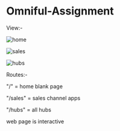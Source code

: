 # Omniful-Assignment

View:- 


![home](https://user-images.githubusercontent.com/60216125/209420975-f4fd3971-35aa-4e21-832c-2e3f564a186b.png)


![sales](https://user-images.githubusercontent.com/60216125/209420982-7e45d040-c11d-4cdc-84f6-f50627969a54.png)


![hubs](https://user-images.githubusercontent.com/60216125/209420988-128b36a0-58aa-48b2-8068-09683bb84d8e.png)


Routes:- 

"/" = home blank page

"/sales" = sales channel apps

"/hubs" = all hubs

web page is interactive
